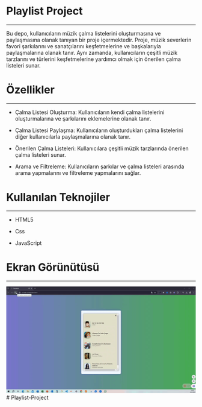 <h1> Playlist Project </h1>
<hr>

Bu depo, kullanıcıların müzik çalma listelerini oluşturmasına ve paylaşmasına olanak tanıyan bir proje içermektedir. Proje, müzik severlerin favori şarkılarını ve sanatçılarını keşfetmelerine ve başkalarıyla paylaşmalarına olanak tanır. Aynı zamanda, kullanıcıların çeşitli müzik tarzlarını ve türlerini keşfetmelerine yardımcı olmak için önerilen çalma listeleri sunar. <br>

<h1> Özellikler </h1>
<hr>

- Çalma Listesi Oluşturma: Kullanıcıların kendi çalma listelerini oluşturmalarına ve şarkılarını eklemelerine olanak tanır.<br>

- Çalma Listesi Paylaşma: Kullanıcıların oluşturdukları çalma listelerini diğer kullanıcılarla paylaşmalarına olanak tanır.<br>

- Önerilen Çalma Listeleri: Kullanıcılara çeşitli müzik tarzlarında önerilen çalma listeleri sunar.<br>

- Arama ve Filtreleme: Kullanıcıların şarkılar ve çalma listeleri arasında arama yapmalarını ve filtreleme yapmalarını sağlar.<br>

<h1> Kullanılan Teknojiler </h1>
<hr>

- HTML5 <br>

- Css <br>

- JavaScript <br>

<h1> Ekran Görünütüsü</h1>
<hr>

![](Playlist.gif)
#   P l a y l i s t - P r o j e c t 
 
 